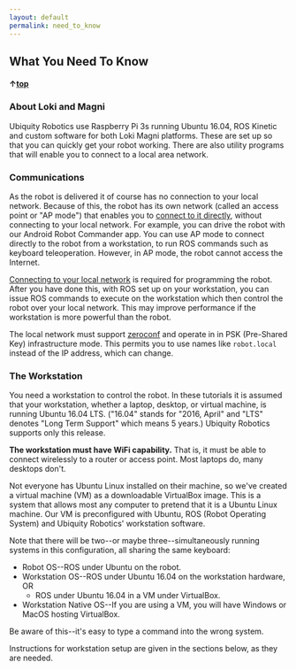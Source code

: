 ```yaml
---
layout: default
permalink: need_to_know
---
```

## What You Need To Know
#### &uarr;[top](https://ubiquityrobotics.github.io/learn/)

### About Loki and Magni 

Ubiquity Robotics use Raspberry Pi 3s running Ubuntu 16.04, ROS Kinetic and custom software for both Loki Magni platforms. These are set up so that you can quickly get your robot working. There are also utility programs that will enable you to connect to a local area network.

### Communications

As the robot is delivered it of course has no connection to your local network. Because of this, the robot has its own network (called an access point or "AP mode") that enables you to [connect to it directly](connecting), without connecting to your local network. For example, you can drive the robot with our Android Robot Commander app. You can use AP mode to connect directly to the robot from a workstation, to run ROS commands such as keyboard teleoperation. However, in AP mode, the robot cannot access the Internet.

[Connecting to your local network](connect_network) is required for programming the robot.
 After you have done this, with ROS set up on your workstation, you can issue ROS commands to execute on the workstation which then control the robot over your local network. This may improve performance if the workstation is more powerful than the robot.

The local network must support [zeroconf](https://en.wikipedia.org/wiki/Zero-configuration_networking) and operate in in PSK (Pre-Shared Key) infrastructure mode. This permits you to use names like `robot.local` instead of the IP address, which can change.

### The Workstation

You need a workstation to control the robot. In these tutorials it is assumed that your workstation, whether a laptop, desktop, or virtual machine, is running Ubuntu 16.04 LTS.  ("16.04" stands for "2016, April" and "LTS" denotes "Long Term Support" which means 5 years.)  Ubiquity Robotics supports only this release.

**The workstation must have WiFi capability.**  That is, it must be able to connect wirelessly to a router or access point. Most laptops do, many desktops don't.

Not everyone has Ubuntu Linux installed on their machine, so we've created a virtual machine (VM) as a downloadable VirtualBox image. This is a system that allows most any computer to pretend that it is a Ubuntu Linux machine. Our VM is preconfigured with Ubuntu, ROS (Robot Operating System) and Ubiquity Robotics' workstation software.

Note that there will be two--or maybe three--simultaneously running systems in this configuration, all sharing the same keyboard:
* Robot OS--ROS under Ubuntu on the robot.
* Workstation OS--ROS under Ubuntu 16.04 on the workstation hardware, OR
  * ROS under Ubuntu 16.04 in a VM under VirtualBox.
* Workstation Native OS--If you are using a VM, you will have Windows or MacOS hosting VirtualBox.

Be aware of this--it's easy to type a command into the wrong system.

Instructions for workstation setup are given in the sections below, as they are needed.
